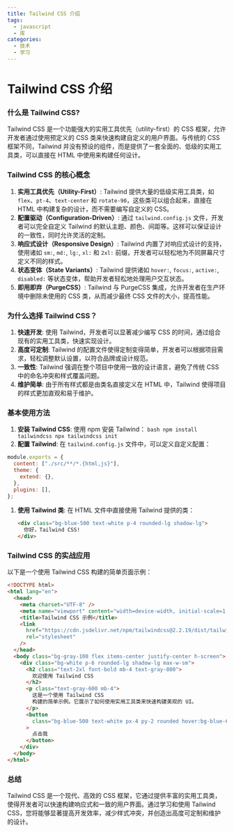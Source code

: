 ```yaml
---
title: Tailwind CSS 介绍
tags:
  - javascript
  - 库
categories:
  - 技术
  - 学习
---
```


# Tailwind CSS 介绍

### 什么是 Tailwind CSS?

Tailwind CSS 是一个功能强大的实用工具优先（utility-first）的 CSS 框架，允许开发者通过使用预定义的 CSS 类来快速构建自定义的用户界面。与传统的 CSS 框架不同，Tailwind 并没有预设的组件，而是提供了一套全面的、低级的实用工具类，可以直接在 HTML 中使用来构建任何设计。

### Tailwind CSS 的核心概念

1. **实用工具优先（Utility-First）**:
   Tailwind 提供大量的低级实用工具类，如 `flex`、`pt-4`、`text-center` 和 `rotate-90`，这些类可以组合起来，直接在 HTML 中构建复杂的设计，而不需要编写自定义的 CSS。
2. **配置驱动（Configuration-Driven）**:
   通过 `tailwind.config.js` 文件，开发者可以完全自定义 Tailwind 的默认主题、颜色、间距等。这样可以保证设计的一致性，同时允许灵活的定制。
3. **响应式设计（Responsive Design）**:
   Tailwind 内置了对响应式设计的支持，使用诸如 `sm:`, `md:`, `lg:`, `xl:` 和 `2xl:` 前缀，开发者可以轻松地为不同屏幕尺寸定义不同的样式。
4. **状态变体（State Variants）**:
   Tailwind 提供诸如 `hover:`, `focus:`, `active:`, `disabled:` 等状态变体，帮助开发者轻松地处理用户交互状态。
5. **即用即弃（PurgeCSS）**:
   Tailwind 与 PurgeCSS 集成，允许开发者在生产环境中删除未使用的 CSS 类，从而减少最终 CSS 文件的大小，提高性能。

### 为什么选择 Tailwind CSS？

1. **快速开发**:
   使用 Tailwind，开发者可以显著减少编写 CSS 的时间，通过组合现有的实用工具类，快速实现设计。
2. **高度可定制**:
   Tailwind 的配置文件使得定制变得简单，开发者可以根据项目需求，轻松调整默认设置，以符合品牌或设计规范。
3. **一致性**:
   Tailwind 强调在整个项目中使用一致的设计语言，避免了传统 CSS 中的命名冲突和样式覆盖问题。
4. **维护简单**:
   由于所有样式都是由类名直接定义在 HTML 中，Tailwind 使得项目的样式更加直观和易于维护。

### 基本使用方法

1.  **安装 Tailwind CSS**:
    使用 npm 安装 Tailwind：
    `bash
npm install tailwindcss
npx tailwindcss init
`
2.  **配置 Tailwind**:
    在 `tailwind.config.js` 文件中，可以定义自定义配置：

```js
module.exports = {
  content: ["./src/**/*.{html,js}"],
  theme: {
    extend: {},
  },
  plugins: [],
};
```

1.  **使用 Tailwind 类**:
    在 HTML 文件中直接使用 Tailwind 提供的类：

    ```html
    <div class="bg-blue-500 text-white p-4 rounded-lg shadow-lg">
      你好，Tailwind CSS!
    </div>
    ```

### Tailwind CSS 的实战应用

以下是一个使用 Tailwind CSS 构建的简单页面示例：

```html
<!DOCTYPE html>
<html lang="en">
  <head>
    <meta charset="UTF-8" />
    <meta name="viewport" content="width=device-width, initial-scale=1.0" />
    <title>Tailwind CSS 示例</title>
    <link
      href="https://cdn.jsdelivr.net/npm/tailwindcss@2.2.19/dist/tailwind.min.css"
      rel="stylesheet"
    />
  </head>
  <body class="bg-gray-100 flex items-center justify-center h-screen">
    <div class="bg-white p-6 rounded-lg shadow-lg max-w-sm">
      <h2 class="text-2xl font-bold mb-4 text-gray-800">
        欢迎使用 Tailwind CSS
      </h2>
      <p class="text-gray-600 mb-4">
        这是一个使用 Tailwind CSS
        构建的简单示例。它展示了如何使用实用工具类来快速构建美观的 UI。
      </p>
      <button
        class="bg-blue-500 text-white px-4 py-2 rounded hover:bg-blue-600"
      >
        点击我
      </button>
    </div>
  </body>
</html>
```

### 总结

Tailwind CSS 是一个现代、高效的 CSS 框架，它通过提供丰富的实用工具类，使得开发者可以快速构建响应式和一致的用户界面。通过学习和使用 Tailwind CSS，您将能够显著提高开发效率，减少样式冲突，并创造出高度可定制和维护的设计。
